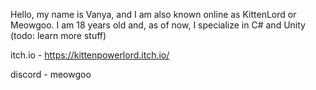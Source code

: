 Hello, my name is Vanya, and I am also known online as KittenLord or Meowgoo. I am 18 years old and, as of now, I specialize in C# and Unity (todo: learn more stuff)

itch.io - https://kittenpowerlord.itch.io/

discord - meowgoo
